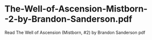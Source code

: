 # The-Well-of-Ascension-Mistborn--2-by-Brandon-Sanderson.pdf
Read The Well of Ascension (Mistborn, #2) by Brandon Sanderson pdf
